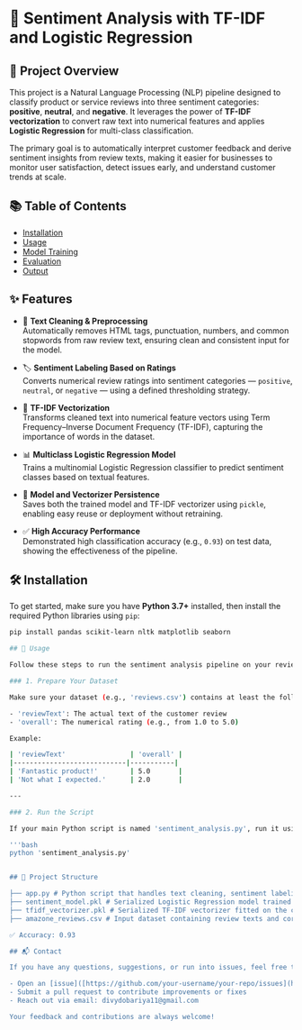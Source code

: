 # 🧠 Sentiment Analysis with TF-IDF and Logistic Regression
## 📌 Project Overview

This project is a Natural Language Processing (NLP) pipeline designed to classify product or service reviews into three sentiment categories: **positive**, **neutral**, and **negative**. It leverages the power of **TF-IDF vectorization** to convert raw text into numerical features and applies **Logistic Regression** for multi-class classification.

The primary goal is to automatically interpret customer feedback and derive sentiment insights from review texts, making it easier for businesses to monitor user satisfaction, detect issues early, and understand customer trends at scale.

## 📚 Table of Contents
- [Installation](#installation)
- [Usage](#usage)
- [Model Training](#model-training)
- [Evaluation](#evaluation)
- [Output](#output)

## ✨ Features

- 🧹 **Text Cleaning & Preprocessing**  
  Automatically removes HTML tags, punctuation, numbers, and common stopwords from raw review text, ensuring clean and consistent input for the model.

- 🏷️ **Sentiment Labeling Based on Ratings**  
  Converts numerical review ratings into sentiment categories — `positive`, `neutral`, or `negative` — using a defined thresholding strategy.

- 🧠 **TF-IDF Vectorization**  
  Transforms cleaned text into numerical feature vectors using Term Frequency–Inverse Document Frequency (TF-IDF), capturing the importance of words in the dataset.

- 📊 **Multiclass Logistic Regression Model**  
  Trains a multinomial Logistic Regression classifier to predict sentiment classes based on textual features.

- 💾 **Model and Vectorizer Persistence**  
  Saves both the trained model and TF-IDF vectorizer using `pickle`, enabling easy reuse or deployment without retraining.

- ✅ **High Accuracy Performance**  
  Demonstrated high classification accuracy (e.g., `0.93`) on test data, showing the effectiveness of the pipeline.


## 🛠 Installation

To get started, make sure you have **Python 3.7+** installed, then install the required Python libraries using `pip`:

```bash
pip install pandas scikit-learn nltk matplotlib seaborn

## 🚀 Usage

Follow these steps to run the sentiment analysis pipeline on your review dataset:

### 1. Prepare Your Dataset

Make sure your dataset (e.g., 'reviews.csv') contains at least the following two columns:

- 'reviewText': The actual text of the customer review  
- 'overall': The numerical rating (e.g., from 1.0 to 5.0)

Example:

| 'reviewText'                | 'overall' |
|----------------------------|-----------|
| 'Fantastic product!'        | 5.0       |
| 'Not what I expected.'      | 2.0       |

---

### 2. Run the Script

If your main Python script is named 'sentiment_analysis.py', run it using:

'''bash
python 'sentiment_analysis.py'


## 📁 Project Structure

├── app.py # Python script that handles text cleaning, sentiment labeling, TF-IDF vectorization, model training, evaluation, and saving
├── sentiment_model.pkl # Serialized Logistic Regression model trained to classify reviews as positive, neutral, or negative
├── tfidf_vectorizer.pkl # Serialized TF-IDF vectorizer fitted on the cleaned review texts for feature extraction
├── amazone_reviews.csv # Input dataset containing review texts and corresponding ratings

✅ Accuracy: 0.93

## 📬 Contact

If you have any questions, suggestions, or run into issues, feel free to:

- Open an [issue]([https://github.com/your-username/your-repo/issues](https://github.com/Divy005/Sentiment_Analysis_Project/blob/5217cd0985a1d2543d388a369e9bd577695d4802/README.md#output)) here on GitHub  
- Submit a pull request to contribute improvements or fixes  
- Reach out via email: divydobariya11@gmail.com  

Your feedback and contributions are always welcome!
